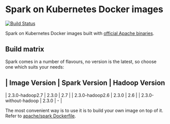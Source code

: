 # Spark on Kubernetes Docker images
[![Build Status](https://travis-ci.org/andrusha/spark-k8s-docker.svg?branch=master)](https://travis-ci.org/andrusha/spark-k8s-docker)

Spark on Kubernetes Docker images built with [official Apache binaries](http://spark.apache.org/downloads.html).

## Build matrix

Spark comes in a number of flavours, no version is the latest, so choose one which suits your needs:

| Image Version | Spark Version | Hadoop Version
-------------------------------------------------
| 2.3.0-hadoop2.7 | 2.3.0 | 2.7 |
| 2.3.0-hadoop2.6 | 2.3.0 | 2.6 |
| 2.3.0-without-hadoop | 2.3.0 | - |

The most convenient way is to use it is to build your own image on top of it. Refer to [apache/spark Dockerfile](https://github.com/apache/spark/blob/master/resource-managers/kubernetes/docker/src/main/dockerfiles/spark/Dockerfile).
